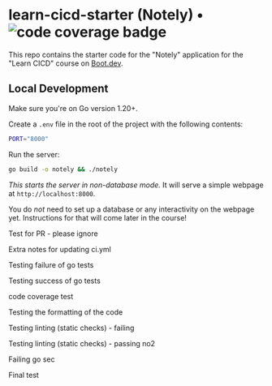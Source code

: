 # learn-cicd-starter (Notely) • ![code coverage badge](https://github.com/keenan-faure/learn-cicd-starter/actions/workflows/ci.yml/badge.svg)

This repo contains the starter code for the "Notely" application for the "Learn CICD" course on [Boot.dev](https://boot.dev).

## Local Development

Make sure you're on Go version 1.20+.

Create a `.env` file in the root of the project with the following contents:

```bash
PORT="8000"
```

Run the server:

```bash
go build -o notely && ./notely
```

_This starts the server in non-database mode._ It will serve a simple webpage at `http://localhost:8000`.

You do _not_ need to set up a database or any interactivity on the webpage yet. Instructions for that will come later in the course!

Test for PR - please ignore

Extra notes for updating ci.yml

Testing failure of go tests

Testing success of go tests

code coverage test

Testing the formatting of the code

Testing linting (static checks) - failing

Testing linting (static checks) - passing no2

Failing go sec

Final test

